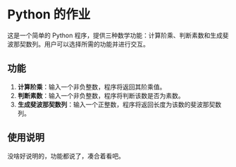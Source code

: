 # Python 的作业

这是一个简单的 Python 程序，提供三种数学功能：计算阶乘、判断素数和生成斐波那契数列。用户可以选择所需的功能并进行交互。

## 功能

1. **计算阶乘**：输入一个非负整数，程序将返回其阶乘值。
2. **判断素数**：输入一个非负整数，程序将判断该数是否为素数。
3. **生成斐波那契数列**：输入一个正整数，程序将返回长度为该数的斐波那契数列。

## 使用说明

没啥好说明的，功能都说了，凑合着看吧。
